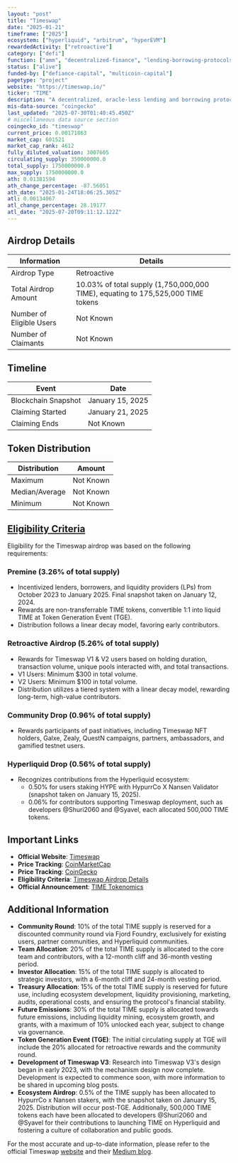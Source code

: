 ```yaml
---
layout: "post"
title: "Timeswap"
date: "2025-01-21"
timeframe: ["2025"]
ecosystem: ["hyperliquid", "arbitrum", "hyperEVM"]
rewardedActivity: ["retroactive"]
category: ["defi"]
function: ["amm", "decentralized-finance", "lending-borrowing-protocols"]
status: ["alive"]
funded-by: ["defiance-capital", "multicoin-capital"]
pagetype: "project"
website: "https://timeswap.io/"
ticker: "TIME"
description: "A decentralized, oracle-less lending and borrowing protocol enabling permissionless money markets for any ERC-20 tokens."
mis-data-source: "coingecko"
last_updated: "2025-07-30T01:40:45.450Z"
# miscellaneous data source section
coingecko_id: "timeswap"
current_price: 0.00171863
market_cap: 601521
market_cap_rank: 4612
fully_diluted_valuation: 3007605
circulating_supply: 350000000.0
total_supply: 1750000000.0
max_supply: 1750000000.0
ath: 0.01381594
ath_change_percentage: -87.56051
ath_date: "2025-01-24T18:06:25.305Z"
atl: 0.00134067
atl_change_percentage: 28.19177
atl_date: "2025-07-20T09:11:12.122Z"
---
```


## Airdrop Details

| Information              | Details                                                                          |
| ------------------------ | -------------------------------------------------------------------------------- |
| Airdrop Type             | Retroactive                                                                      |
| Total Airdrop Amount     | 10.03% of total supply (1,750,000,000 TIME), equating to 175,525,000 TIME tokens |
| Number of Eligible Users | Not Known                                                                        |
| Number of Claimants      | Not Known                                                                        |

## Timeline

| Event               | Date             |
| ------------------- | ---------------- |
| Blockchain Snapshot | January 15, 2025 |
| Claiming Started    | January 21, 2025 |
| Claiming Ends       | Not Known        |

## Token Distribution

| Distribution   | Amount    |
| -------------- | --------- |
| Maximum        | Not Known |
| Median/Average | Not Known |
| Minimum        | Not Known |

## [Eligibility Criteria](https://linity.com/opportunities/timeswap)

Eligibility for the Timeswap airdrop was based on the following requirements:

### Premine (3.26% of total supply)
- Incentivized lenders, borrowers, and liquidity providers (LPs) from October 2023 to January 2025. Final snapshot taken on January 12, 2024.
- Rewards are non-transferrable TIME tokens, convertible 1:1 into liquid TIME at Token Generation Event (TGE).
- Distribution follows a linear decay model, favoring early contributors.

### Retroactive Airdrop (5.26% of total supply)
- Rewards for Timeswap V1 & V2 users based on holding duration, transaction volume, unique pools interacted with, and total transactions.
- V1 Users: Minimum $300 in total volume.
- V2 Users: Minimum $100 in total volume.
- Distribution utilizes a tiered system with a linear decay model, rewarding long-term, high-value contributors.

### Community Drop (0.96% of total supply)
- Rewards participants of past initiatives, including Timeswap NFT holders, Galxe, Zealy, QuestN campaigns, partners, ambassadors, and gamified testnet users.

### Hyperliquid Drop (0.56% of total supply)
- Recognizes contributions from the Hyperliquid ecosystem:
  - 0.50% for users staking HYPE with HypurrCo X Nansen Validator (snapshot taken on January 15, 2025).
  - 0.06% for contributors supporting Timeswap deployment, such as developers @Shuri2060 and @Syavel, each allocated 500,000 TIME tokens.

## Important Links

- **Official Website**: [Timeswap](https://timeswap.io/)
- **Price Tracking**: [CoinMarketCap](https://coinmarketcap.com/currencies/timeswap)
- **Price Tracking**: [CoinGecko](https://www.coingecko.com/en/coins/timeswap)
- **Eligibility Criteria**: [Timeswap Airdrop Details](https://linity.com/opportunities/timeswap)
- **Official Announcement**: [TIME Tokenomics](https://timeswap.medium.com/time-tokenomics-4e906fefe942)

## Additional Information

- **Community Round**: 10% of the total TIME supply is reserved for a discounted community round via Fjord Foundry, exclusively for existing users, partner communities, and Hyperliquid communities.
- **Team Allocation**: 20% of the total TIME supply is allocated to the core team and contributors, with a 12-month cliff and 36-month vesting period.
- **Investor Allocation**: 15% of the total TIME supply is allocated to strategic investors, with a 6-month cliff and 24-month vesting period.
- **Treasury Allocation**: 15% of the total TIME supply is reserved for future use, including ecosystem development, liquidity provisioning, marketing, audits, operational costs, and ensuring the protocol's financial stability.
- **Future Emissions**: 30% of the total TIME supply is allocated towards future emissions, including liquidity mining, ecosystem growth, and grants, with a maximum of 10% unlocked each year, subject to change via governance.
- **Token Generation Event (TGE)**: The initial circulating supply at TGE will include the 20% allocated for retroactive rewards and the community round.
- **Development of Timeswap V3**: Research into Timeswap V3's design began in early 2023, with the mechanism design now complete. Development is expected to commence soon, with more information to be shared in upcoming blog posts.
- **Ecosystem Airdrop**: 0.5% of the TIME supply has been allocated to HypurrCo x Nansen stakers, with the snapshot taken on January 15, 2025. Distribution will occur post-TGE. Additionally, 500,000 TIME tokens each have been allocated to developers @Shuri2060 and @Syavel for their contributions to launching TIME on Hyperliquid and fostering a culture of collaboration and public goods.

For the most accurate and up-to-date information, please refer to the official Timeswap [website](https://timeswap.io/) and their [Medium blog](https://timeswap.medium.com/time-tokenomics-4e906fefe942).